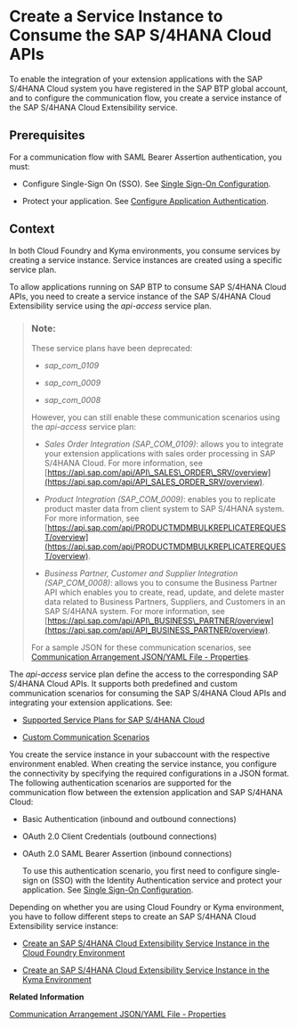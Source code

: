 <!-- loioa735641b4c944953a3aedc887b2f250c -->

# Create a Service Instance to Consume the SAP S/4HANA Cloud APIs

To enable the integration of your extension applications with the SAP S/4HANA Cloud system you have registered in the SAP BTP global account, and to configure the communication flow, you create a service instance of the SAP S/4HANA Cloud Extensibility service.



<a name="loioa735641b4c944953a3aedc887b2f250c__prereq_q5t_m4c_1jb"/>

## Prerequisites

For a communication flow with SAML Bearer Assertion authentication, you must:

-   Configure Single-Sign On \(SSO\). See [Single Sign-On Configuration](https://help.sap.com/viewer/65de2977205c403bbc107264b8eccf4b/Cloud/en-US/8d3c376e573946258dad098b54fba480.html).

-   Protect your application. See [Configure Application Authentication](https://help.sap.com/viewer/65de2977205c403bbc107264b8eccf4b/Cloud/en-US/0926369928ce4e89ac22c847e4a51662.html).




## Context

In both Cloud Foundry and Kyma environments, you consume services by creating a service instance. Service instances are created using a specific service plan.

To allow applications running on SAP BTP to consume SAP S/4HANA Cloud APIs, you need to create a service instance of the SAP S/4HANA Cloud Extensibility service using the *api-access* service plan.

> ### Note:  
> These service plans have been deprecated:
> 
> -   *sap\_com\_0109*
> 
> -   *sap\_com\_0009*
> 
> -   *sap\_com\_0008*
> 
> 
> However, you can still enable these communication scenarios using the *api-access* service plan:
> 
> -   *Sales Order Integration \(SAP\_COM\_0109\)*: allows you to integrate your extension applications with sales order processing in SAP S/4HANA Cloud. For more information, see [https://api.sap.com/api/API\_SALES\_ORDER\_SRV/overview](https://api.sap.com/api/API_SALES_ORDER_SRV/overview).
> 
> -   *Product Integration \(SAP\_COM\_0009\)*: enables you to replicate product master data from client system to SAP S/4HANA system. For more information, see [https://api.sap.com/api/PRODUCTMDMBULKREPLICATEREQUEST/overview](https://api.sap.com/api/PRODUCTMDMBULKREPLICATEREQUEST/overview).
> 
> -   *Business Partner, Customer and Supplier Integration \(SAP\_COM\_0008\)*: allows you to consume the Business Partner API which enables you to create, read, update, and delete master data related to Business Partners, Suppliers, and Customers in an SAP S/4HANA system. For more information, see [https://api.sap.com/api/API\_BUSINESS\_PARTNER/overview](https://api.sap.com/api/API_BUSINESS_PARTNER/overview).
> 
> 
> For a sample JSON for these communication scenarios, see [Communication Arrangement JSON/YAML File - Properties](communication-arrangement-json-yaml-file-properties-553a4c6.md).

The *api-access* service plan define the access to the corresponding SAP S/4HANA Cloud APIs. It supports both predefined and custom communication scenarios for consuming the SAP S/4HANA Cloud APIs and integrating your extension applications. See:

-   [Supported Service Plans for SAP S/4HANA Cloud](supported-service-plans-for-sap-s-4hana-cloud-925c00a.md)

-   [Custom Communication Scenarios](https://help.sap.com/viewer/0f69f8fb28ac4bf48d2b57b9637e81fa/latest/en-US/41b6543c04864dc298123c3ef5efd7a3.html?q=communication%20scenario)


You create the service instance in your subaccount with the respective environment enabled. When creating the service instance, you configure the connectivity by specifying the required configurations in a JSON format. The following authentication scenarios are supported for the communication flow between the extension application and SAP S/4HANA Cloud:

-   Basic Authentication \(inbound and outbound connections\)

-   OAuth 2.0 Client Credentials \(outbound connections\)

-   OAuth 2.0 SAML Bearer Assertion \(inbound connections\)

    To use this authentication scenario, you first need to configure single-sign on \(SSO\) with the Identity Authentication service and protect your application. See [Single Sign-On Configuration](https://help.sap.com/viewer/65de2977205c403bbc107264b8eccf4b/Cloud/en-US/8d3c376e573946258dad098b54fba480.html).


Depending on whether you are using Cloud Foundry or Kyma environment, you have to follow different steps to create an SAP S/4HANA Cloud Extensibility service instance:

-   [Create an SAP S/4HANA Cloud Extensibility Service Instance in the Cloud Foundry Environment](create-an-sap-s-4hana-cloud-extensibility-service-instance-in-the-cloud-foundry-environme-d866cf6.md)

-   [Create an SAP S/4HANA Cloud Extensibility Service Instance in the Kyma Environment](create-an-sap-s-4hana-cloud-extensibility-service-instance-in-the-kyma-environment-32bd423.md)


**Related Information**  


[Communication Arrangement JSON/YAML File - Properties](communication-arrangement-json-yaml-file-properties-553a4c6.md "Use the service JSON descriptor for the Cloud Foundry environment or the service YAML descriptor for the Kyma environment to define the communication arrangement and the authentication type for the SAP S4/HANA Cloud API access.")

